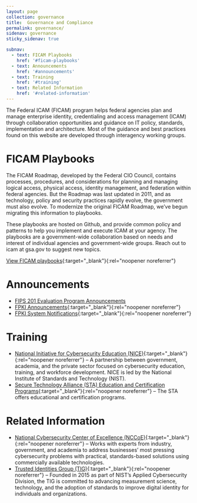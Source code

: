 ```yaml
---
layout: page
collection: governance
title:  Governance and Compliance
permalink: governance/
sidenav: governance
sticky_sidenav: true

subnav:
  - text: FICAM Playbooks
    href: '#ficam-playbooks'
  - text: Announcements
    href: '#announcements'
  - text: Training
    href: '#training'
  - text: Related Information
    href: '#related-information'
---
```


The Federal ICAM (FICAM) program helps federal agencies plan and manage enterprise identity, credentialing and access management (ICAM) through collaboration opportunities and guidance on IT policy, standards, implementation and architecture. Most of the guidance and best practices found on this website are developed through interagency working groups.

# FICAM Playbooks

The FICAM Roadmap, developed by the Federal CIO Council, contains processes, procedures, and considerations for planning and managing logical access, physical access, identity management, and federation within federal agencies. But the Roadmap was last updated in 2011, and as technology, policy and security practices rapidly evolve, the government must also evolve. To modernize the original FICAM Roadmap, we’ve begun migrating this information to playbooks. 

These playbooks are hosted on Github, and provide common policy and patterns to help you implement and execute ICAM at your agency. The playbooks are a government-wide collaboration based on needs and interest of individual agencies and government-wide groups. Reach out to icam at gsa.gov to suggest new topics.

[View FICAM playbooks](https://playbooks.idmanagement.gov/){:target="_blank"}{:rel="noopener noreferrer"}

# Announcements

- [FIPS 201 Evaluation Program Announcements](../../sell/fipsannouncements/)
- [FPKI Announcements](https://playbooks.idmanagement.gov/fpki/announcements/){:target="_blank"}{:rel="noopener noreferrer"}
- [FPKI System Notifications](https://playbooks.idmanagement.gov/fpki/notifications/){:target="_blank"}{:rel="noopener noreferrer"}
  

# Training

- [National Initiative for Cybersecurity Education (NICE)](https://www.nist.gov/itl/applied-cybersecurity/nice){:target="_blank"}{:rel="noopener noreferrer"} – A partnership between government, academia, and the private sector focused on cybersecurity education, training, and workforce development.  NICE is led by the National Institute of Standards and Technology (NIST).
- [Secure Technology Alliance (STA) Education and Certification Programs](https://www.securetechalliance.org/activities-education-and-certification-programs/){:target="_blank"}{:rel="noopener noreferrer"} – The STA offers educational and certification programs.
  

# Related Information

- [National Cybersecurity Center of Excellence (NCCoE)](https://nccoe.nist.gov/){:target="_blank"}{:rel="noopener noreferrer"} – Works with experts from industry, government, and academia to address businesses’ most pressing cybersecurity problems with practical, standards-based solutions using commercially available technologies.
- [Trusted Identities Group (TIG)](https://www.nist.gov/itl/tig/about){:target="_blank"}{:rel="noopener noreferrer"} – Founded in 2015 as part of NIST’s Applied Cybersecurity Division, the TIG is committed to advancing measurement science, technology, and the adoption of standards to improve digital identity for individuals and organizations.
